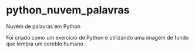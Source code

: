 # python_nuvem_palavras
Nuvem de palavras em Python

Foi criado como um exercicio de Python e utilizando uma imagem de fundo que lembra um cereblo humano.
